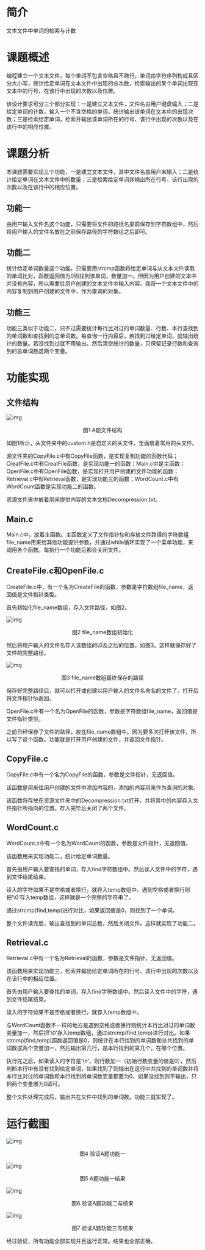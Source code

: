 # 简介

文本文件中单词的检索与计数

# 课题概述

编程建立一个文本文件，每个单词不包含空格且不跨行，单词由字符序列构成且区分大小写，统计给定单词在文本文件中出现的总次数，检索输出的某个单词出现在文本中的行号、在该行中出现的次数以及位置。

该设计要求可分三个部分实现：一是建立文本文件，文件名由用户键盘输入；二是给定单词的计数，输入一个不含空格的单词，统计输出该单词在文本中的出现次数；三是检索给定单词，检索并输出该单词所在的行号、该行中出现的次数以及在该行中的相应位置。

# 课题分析

本课题需要实现三个功能，一是建立文本文件，其中文件名由用户来输入；二是统计给定单词在文本文件中的数量；三是检索给定单词并输出所在行号、该行出现的次数以及在该行中的相应位置。

## 功能一

由用户输入文件名这个功能，只需要将文件的路径名提前保存到字符数组中，然后将用户输入的文件名放在之前保存路径的字符数组之后即可。

## 功能二

统计给定单词数量这个功能，只需要用strcmp函数将给定单词与从文本文件读取的单词比对，函数返回值为0则找到该单词，数量加一。但因为用户创建的文本中并没有内容，所以需要往用户创建的文本文件中输入内容。我将一个文本文件中的内容复制到用户创建的文件中，作为查询的对象。

## 功能三

功能三类似于功能二，只不过需要统计每行比对过的单词数量、行数、本行查找到的单词数和查找到的总单词数。每查询一行内容后，若找到过给定单词，就输出统计的数量。若没找到过就不用输出。然后清空统计的数量，只保留记录行数和查询到的总单词数这两个变量。

# 功能实现

## 文件结构

![img](/截图/clip_image001.jpg)

<center>图1 A题文件结构</center>

如图1所示，头文件夹中的custom.h是自定义的头文件，里面放着常用的头文件。

源文件夹的CopyFile.c中有CopyFile函数，是实现复制功能的函数代码；CreatFile.c中有CreatFile函数，是实现功能一的函数；Main.c中是主函数；OpenFile.c中有OpenFile函数，是实现打开用户创建的文件功能的函数；Retrieval.c中有Retrieval函数，是实现功能三的函数；WordCount.c中有WordCount函数是实现功能二的函数。

资源文件夹中放着用来提供内容的文本文档Decompression.txt。

## Main.c

Main.c中，放着主函数。主函数定义了文件指针fp和存放文件路径的字符数组file_name用来给其他功能提供参数，并通过while循环实现了一个菜单功能，来调用各个函数。每执行一个功能后都会关闭文件。

## CreateFile.c和OpenFile.c

CreateFile.c中，有一个名为CreateFile的函数，参数是字符数组file_name，返回值是文件指针类型。

首先初始化file_name数组，存入文件路径，如图2。

![img](/截图/clip_image003.png)

<center>图2 file_name数组初始化</center>

然后将用户输入的文件名存入该数组的\0及之后的位置，如图3。这样就保存好了文件的完整路径。

![img](/截图/clip_image005.png)

<center>图3 file_name数组最终保存的路径</center>

保存好完整路径后，就可以打开或创建以用户输入的文件名命名的文件了。打开后将文件指针fp返回。

OpenFile.c中有一个名为OpenFile的函数，参数是字符数组file_name，返回值是文件指针类型。

之前已经保存了文件的路径，放在file_name数组中。因为要多次打开该文件，所以写了这个函数。功能就是打开用户创建的文件，并返回文件指针。

## CopyFile.c

CopyFile.c中有一个名为CopyFile的函数，参数是文件指针，无返回值。

该函数是用来往用户创建的文件中添加内容的，添加的内容用来作为查询的对象。

该函数将存放在资源文件夹中的Decompression.txt打开，并将其中的内容存入文件指针所指向的位置。存入完毕后关闭了两个文件。

## WordCount.c

WordCount.c中有一个名为WordCount的函数，参数是文件指针，无返回值。

该函数用来实现功能二，统计给定单词数量。

首先由用户输入要查找的单词，存入find字符数组中。然后读入文件中的字符，遇到文件结尾结束。

读入的字符如果不是空格或者换行，就存入temp数组中。遇到空格或者换行则把’\0’存入temp数组，这样就是一个完整的字符串了。

通过strcmp(find,temp)进行对比，如果返回值是0，则找到了一个单词。

整个文件读完后，输出查找到的单词总数，然后关闭文件。这样就实现了功能二。

## Retrieval.c

Retrieval.c中有一个名为Retrieval的函数，参数是文件指针，无返回值。

该函数用来实现功能三，检索并输出给定单词所在的行号、该行中出现的次数以及在该行中的相应位置。

首先由用户输入要查找的单词，存入find字符数组中。然后读入文件中的字符，遇到文件结尾结束。

读入的字符如果不是空格或者换行，就存入temp数组中。

与WordCount函数不一样的地方是遇到空格或者换行则统计本行比对过的单词数变量加一，然后把’\0’存入temp数组，通过strcmp(find,temp)进行对比。如果strcmp(find,temp)函数返回值是0，则统计在本行找到的单词数和总共找到的单词数这两个变量加一，然后输出第几行，是本行找到的第几个，在哪个位置。

执行完之后，如果读入的字符是’\n’，则行数加一（初始行数变量的值是0），然后判断本行中有没有找到给定单词，如果找到了则输出在这行中共找到的单词数并将本行比对过的单词数和本行找到的单词数变量都置为0，如果没找到则不输出，只把两个变量置为0即可。

整个文件处理完成后，输出共在文件中找到的单词数。功能三就实现了。

# 运行截图

![img](/截图/clip_image007.jpg)

<center>图4 验证A题功能一</center>

 

![img](/截图/clip_image009.jpg)

<center>图5 A题功能一结果</center>

 

![img](/截图/clip_image011.jpg)

<center>图6 验证A题功能二与结果</center>

 

![img](/截图/clip_image013.jpg)

<center>图7 验证A题功能三与结果</center>



经过验证，所有功能全部实现并且运行正常。结果也全部正确。